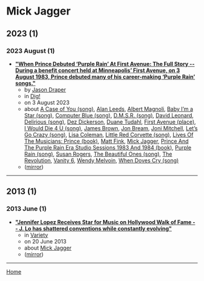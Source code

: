 # Mick Jagger

## 2023 (1)

### 2023 August (1)

 - [**"When Prince Debuted ‘Purple Rain’ At First Avenue: The Full Story -- During a benefit concert held at Minneapolis’ First Avenue, on 3 August 1983, Prince debuted many of his career-making ‘Purple Rain’ songs."**](https://www.thisisdig.com/feature/prince-first-avenue-3-august-1983-purple-rain-debut-full-story/)
    - by [Jason Draper](../../authors/jason-draper/index.md)
    - in [Dig!](../../publications/a-e/dig/index.md)
    - on 3 August 2023
    - about [A Case of You (song)](../../topics/song/a-case-of-you/index.md), [Alan Leeds](../../topics/alan-leeds/index.md), [Albert Magnoli](../../topics/albert-magnoli/index.md), [Baby I’m a Star (song)](../../topics/song/baby-i-m-a-star/index.md), [Computer Blue (song)](../../topics/song/computer-blue/index.md), [D.M.S.R. (song)](../../topics/song/d-m-s-r/index.md), [David Leonard](../../topics/david-leonard/index.md), [Delirious (song)](../../topics/song/delirious/index.md), [Dez Dickerson](../../topics/dez-dickerson/index.md), [Duane Tudahl](../../topics/duane-tudahl/index.md), [First Avenue (place)](../../topics/place/first-avenue/index.md), [I Would Die 4 U (song)](../../topics/song/i-would-die-4-u/index.md), [James Brown](../../topics/james-brown/index.md), [Jon Bream](../../topics/jon-bream/index.md), [Joni Mitchell](../../topics/joni-mitchell/index.md), [Let’s Go Crazy (song)](../../topics/song/let-s-go-crazy/index.md), [Lisa Coleman](../../topics/lisa-coleman/index.md), [Little Red Corvette (song)](../../topics/song/little-red-corvette/index.md), [Lives Of The Musicians: Prince (book)](../../topics/book/lives-of-the-musicians-prince/index.md), [Matt Fink](../../topics/matt-fink/index.md), [Mick Jagger](../../topics/mick-jagger/index.md), [Prince And The Purple Rain Era Studio Sessions 1983 And 1984 (book)](../../topics/book/prince-and-the-purple-rain-era-studio-sessions-1983-and-1984/index.md), [Purple Rain (song)](../../topics/song/purple-rain/index.md), [Susan Rogers](../../topics/susan-rogers/index.md), [The Beautiful Ones (song)](../../topics/song/the-beautiful-ones/index.md), [The Revolution](../../topics/the-revolution/index.md), [Vanity 6](../../topics/vanity-6/index.md), [Wendy Melvoin](../../topics/wendy-melvoin/index.md), [When Doves Cry (song)](../../topics/song/when-doves-cry/index.md)
    - ([mirror](https://web.archive.org/web/*/https://www.thisisdig.com/feature/prince-first-avenue-3-august-1983-purple-rain-debut-full-story/))

----

## 2013 (1)

### 2013 June (1)

 - [**"Jennifer Lopez Receives Star for Music on Hollywood Walk of Fame -- J. Lo has shattered conventions while constantly evolving"**](https://variety.com/2013/music/features/jennifer-lopez-receives-star-for-music-on-hollywood-walk-of-fame-1200493728/)
    - in [Variety](../../publications/u-z/variety/index.md)
    - on 20 June 2013
    - about [Mick Jagger](../../topics/mick-jagger/index.md)
    - ([mirror](https://web.archive.org/web/*/https://variety.com/2013/music/features/jennifer-lopez-receives-star-for-music-on-hollywood-walk-of-fame-1200493728/))

----

[Home](../index.md)
